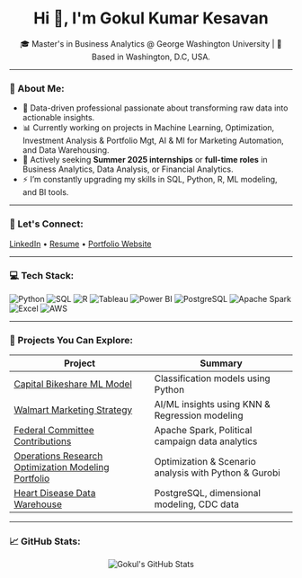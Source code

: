 <h1 align="center">Hi 👋, I'm Gokul Kumar Kesavan</h1>

<p align="center">
🎓 Master's in Business Analytics @ George Washington University | 📍 Based in Washington, D.C, USA.
</p>

---

### 🧠 About Me:
- 🌟 Data-driven professional passionate about transforming raw data into actionable insights.
- 📊 Currently working on projects in Machine Learning, Optimization, Investment Analysis & Portfolio Mgt, AI & Ml for Marketing Automation, and Data Warehousing.
- 💼 Actively seeking **Summer 2025 internships** or **full-time roles** in Business Analytics, Data Analysis, or Financial Analytics.
- ⚡ I’m constantly upgrading my skills in SQL, Python, R, ML modeling, and BI tools.

---

### 🔗 Let's Connect:
[LinkedIn](https://www.linkedin.com/in/gokul-kumar-kesavan/) • [Resume](https://drive.google.com/file/d/1_iw0GC7mL5wRv7e5ANSWw4boSxMaaX0a/view) • [Portfolio Website](https://gokulkumar1014.github.io/)

---

### 💻 Tech Stack:
![Python](https://img.shields.io/badge/-Python-3776AB?style=flat&logo=python&logoColor=white)
![SQL](https://img.shields.io/badge/-SQL-4479A1?style=flat&logo=postgresql&logoColor=white)
![R](https://img.shields.io/badge/-R-276DC3?style=flat&logo=r&logoColor=white)
![Tableau](https://img.shields.io/badge/-Tableau-E97627?style=flat&logo=tableau&logoColor=white)
![Power BI](https://img.shields.io/badge/-PowerBI-F2C811?style=flat&logo=powerbi&logoColor=black)
![PostgreSQL](https://img.shields.io/badge/-PostgreSQL-336791?style=flat&logo=postgresql&logoColor=white)
![Apache Spark](https://img.shields.io/badge/-Apache%20Spark-E25A1C?style=flat&logo=apachespark&logoColor=white)
![Excel](https://img.shields.io/badge/-Excel-217346?style=flat&logo=microsoft-excel&logoColor=white)
![AWS](https://img.shields.io/badge/-AWS-232F3E?style=flat&logo=amazonaws&logoColor=white)

---

### 📂 Projects You Can Explore:
| Project | Summary |
|--------|---------|
| [Capital Bikeshare ML Model](https://github.com/gokulkumar1014/Capital-Bikeshare-ML-Supervised) | Classification models using Python |
| [Walmart Marketing Strategy](https://github.com/gokulkumar1014/Walmart-Rollback-Pricing-Strategy-Optimization) | AI/ML insights using KNN & Regression modeling |
| [Federal Committee Contributions](https://github.com/gokulkumar1014/federal-committees-contribution-analysis) | Apache Spark, Political campaign data analytics |
| [Operations Research Optimization Modeling Portfolio](https://github.com/gokulkumar1014/Operations-Research-Optimization-Modeling-Portfolio) | Optimization & Scenario analysis with Python & Gurobi |
| [Heart Disease Data Warehouse](https://github.com/gokulkumar1014/indicators-of-heart-disease) | PostgreSQL, dimensional modeling, CDC data |

---

### 📈 GitHub Stats:
<p align="center">
  <img src="https://github-readme-stats.vercel.app/api?username=gokulkumar1014&show_icons=true&theme=radical" alt="Gokul's GitHub Stats" />
</p>

